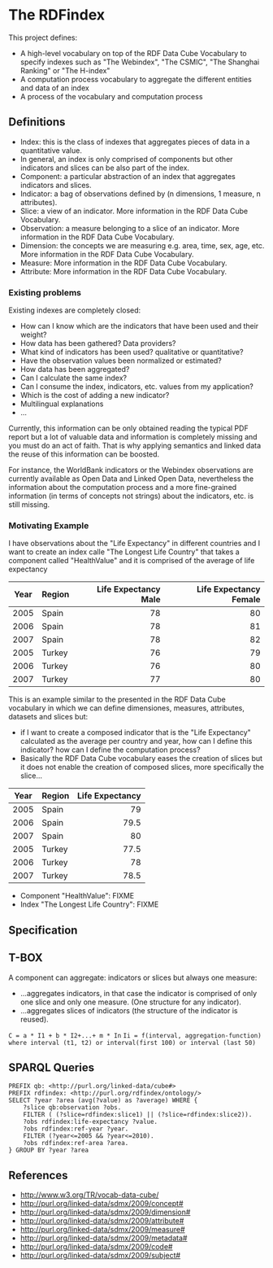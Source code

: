 The RDFindex
========

This project defines:

* A high-level vocabulary on top of the RDF Data Cube Vocabulary to specify indexes such as "The Webindex", "The CSMIC", "The Shanghai Ranking" or "The H-index"
* A computation process vocabulary to aggregate the different entities and data of an index
* A process of the vocabulary and computation process


## Definitions

* Index: this is the class of indexes that aggregates pieces of data in a quantitative value.
*  In general, an index is only comprised of components but other indicators and slices can be also part of the index.
* Component: a particular abstraction of an index that aggregates indicators and slices.
* Indicator: a bag of observations defined by (n dimensions, 1 measure, n attributes).
* Slice: a view of an indicator. More information in the RDF Data Cube Vocabulary.
* Observation: a measure belonging to a slice of an indicator.  More information in the RDF Data Cube Vocabulary.
* Dimension: the concepts we are measuring e.g. area, time, sex, age, etc.  More information in the RDF Data Cube Vocabulary.
* Measure:  More information in the RDF Data Cube Vocabulary.
* Attribute:  More information in the RDF Data Cube Vocabulary.

### Existing problems
Existing indexes are completely closed:

* How can I know which are the indicators that have been used and their weight?
* How data has been gathered? Data providers?
* What kind of indicators has been used? qualitative or quantitative?
* Have the observation values been normalized or estimated?
* How data has been aggregated?
* Can I calculate the same index?
* Can I consume the index, indicators, etc. values from my application?
* Which is the cost of adding a new indicator?
* Multilingual explanations
* ...

Currently, this information can be only obtained reading the typical PDF report but a lot of valuable data and information is completely missing and you 
must do an act of faith. That is why applying semantics and linked data the reuse of this information can be boosted.

For instance, the WorldBank indicators or the Webindex observations are currently available as Open Data and Linked Open Data, nevertheless the information 
about the computation process and a more fine-grained information (in terms of concepts not strings) about the indicators, etc. 
is still missing.



### Motivating Example

I have observations about the "Life Expectancy" in different countries and I want to create an index calle "The Longest Life Country" that 
takes a component called "HealthValue" and it is comprised of the average of life expectancy

| Year  | Region        | Life Expectancy Male  | Life Expectancy Female |
| ------|-------------- | ---------------------:|-----------------------:|
| 2005  |Spain          | 78|80|
| 2006  |Spain          | 78|81|
| 2007  |Spain          | 78|82|
| 2005  |Turkey          | 76|79|
| 2006  |Turkey         | 76|80|
| 2007  |Turkey          | 77|80|

This is an example similar to the presented in the RDF Data Cube vocabulary in which we can define dimensiones, measures, attributes, datasets and 
slices but:

* if I want to create a composed indicator that is the "Life Expectancy" calculated as the average per country and year, how can I define this indicator? how can I define the computation process?
 * Basically the RDF Data Cube vocabulary eases the creation of slices but it does not enable the creation of composed slices, more specifically the slice...


| Year  | Region        | Life Expectancy |
| ------|-------------- | ----------------:|
| 2005  |Spain          | 79
| 2006  |Spain          | 79.5
| 2007  |Spain          | 80
| 2005  |Turkey         | 77.5
| 2006  |Turkey         | 78
| 2007  |Turkey         | 78.5

* Component "HealthValue": FIXME
* Index "The Longest Life Country": FIXME

## Specification


## T-BOX 

A component can aggregate: indicators or slices but always one measure:
* ...aggregates indicators, in that case the indicator is comprised of only one slice and only one measure. (One structure for any indicator).
* ...aggregates slices of indicators (the structure of the indicator is reused).

`C = a * I1 + b * I2+...+ m * In`
`Ii = f(interval, aggregation-function) where interval (t1, t2) or interval(first 100) or interval (last 50)`


## SPARQL Queries

```
PREFIX qb: <http://purl.org/linked-data/cube#>
PREFIX rdfindex: <http://purl.org/rdfindex/ontology/>
SELECT ?year ?area (avg(?value) as ?average) WHERE {
	?slice qb:observation ?obs.
	FILTER ( (?slice=rdfindex:slice1) || (?slice=rdfindex:slice2)).
	?obs rdfindex:life-expectancy ?value.
	?obs rdfindex:ref-year ?year.
	FILTER (?year<=2005 && ?year<=2010).
	?obs rdfindex:ref-area ?area.
} GROUP BY ?year ?area
```

## References

* http://www.w3.org/TR/vocab-data-cube/
* http://purl.org/linked-data/sdmx/2009/concept# 
* http://purl.org/linked-data/sdmx/2009/dimension# 
* http://purl.org/linked-data/sdmx/2009/attribute#
* http://purl.org/linked-data/sdmx/2009/measure#
* http://purl.org/linked-data/sdmx/2009/metadata#
* http://purl.org/linked-data/sdmx/2009/code#
* http://purl.org/linked-data/sdmx/2009/subject#




